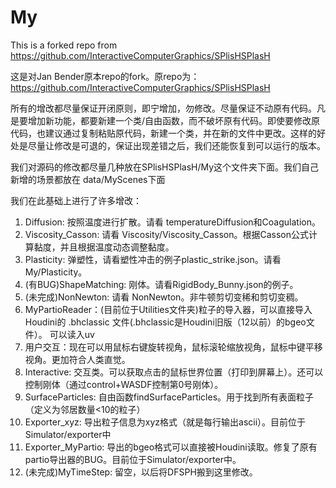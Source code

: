 # My
This is a forked repo from https://github.com/InteractiveComputerGraphics/SPlisHSPlasH


这是对Jan Bender原本repo的fork。原repo为：https://github.com/InteractiveComputerGraphics/SPlisHSPlasH

所有的增改都尽量保证开闭原则，即宁增加，勿修改。尽量保证不动原有代码。凡是要增加新功能，都要新建一个类/自由函数，而不破坏原有代码。即使要修改原代码，也建议通过复制粘贴原代码，新建一个类，并在新的文件中更改。这样的好处是尽量让修改是可退的，保证出现差错之后，我们还能恢复到可以运行的版本。

我们对源码的修改都尽量几种放在SPlisHSPlasH/My这个文件夹下面。我们自己新增的场景都放在 data/MyScenes下面


我们在此基础上进行了许多增改：
1. Diffusion: 按照温度进行扩散。请看 temperatureDiffusion和Coagulation。
2. Viscosity_Casson: 请看 Viscosity/Viscosity_Casson。根据Casson公式计算黏度，并且根据温度动态调整黏度。
3. Plasticity: 弹塑性，请看塑性冲击的例子plastic_strike.json。请看 My/Plasticity。
4. (有BUG)ShapeMatching: 刚体。请看RigidBody_Bunny.json的例子。
5. (未完成)NonNewton: 请看 NonNewton。非牛顿剪切变稀和剪切变稠。
6. MyPartioReader：(目前位于Utilities文件夹)粒子的导入器，可以直接导入Houdini的 .bhclassic 文件(.bhclassic是Houdini旧版（12以前）的bgeo文件）。 可以读入uv
7. 用户交互：现在可以用鼠标右键旋转视角，鼠标滚轮缩放视角，鼠标中键平移视角。更加符合人类直觉。
8. Interactive: 交互类。可以获取点击的鼠标世界位置（打印到屏幕上）。还可以控制刚体（通过control+WASDF控制第0号刚体）。
9. SurfaceParticles: 自由函数findSurfaceParticles。用于找到所有表面粒子（定义为邻居数量<10的粒子）
10.  Exporter_xyz: 导出粒子信息为xyz格式（就是每行输出ascii）。目前位于Simulator/exporter中
11.  Exporter_MyPartio: 导出的bgeo格式可以直接被Houdini读取。修复了原有partio导出器的BUG。目前位于Simulator/exporter中。
12. (未完成)MyTimeStep: 留空，以后将DFSPH搬到这里修改。
